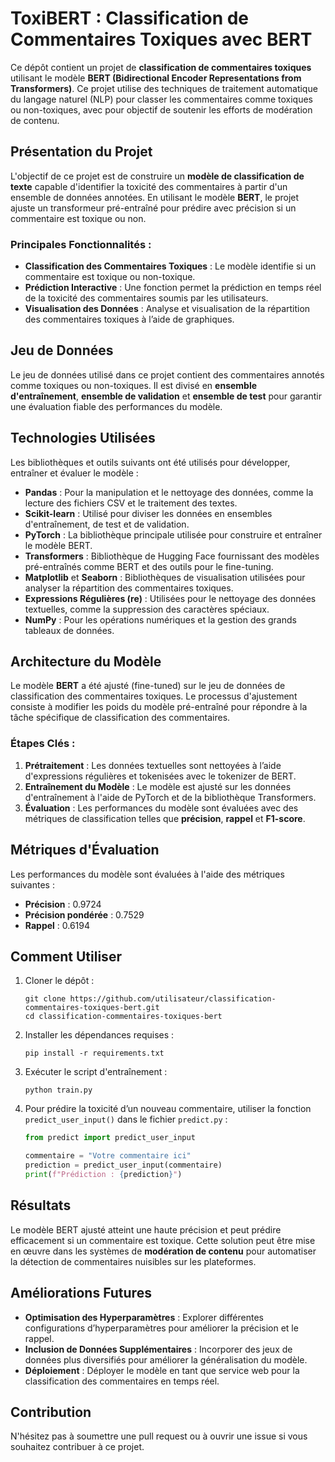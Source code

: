 # ToxiBERT : Classification de Commentaires Toxiques avec BERT

Ce dépôt contient un projet de **classification de commentaires toxiques** utilisant le modèle **BERT (Bidirectional Encoder Representations from Transformers)**. Ce projet utilise des techniques de traitement automatique du langage naturel (NLP) pour classer les commentaires comme toxiques ou non-toxiques, avec pour objectif de soutenir les efforts de modération de contenu.

## Présentation du Projet

L'objectif de ce projet est de construire un **modèle de classification de texte** capable d'identifier la toxicité des commentaires à partir d'un ensemble de données annotées. En utilisant le modèle **BERT**, le projet ajuste un transformeur pré-entraîné pour prédire avec précision si un commentaire est toxique ou non.

### Principales Fonctionnalités :
- **Classification des Commentaires Toxiques** : Le modèle identifie si un commentaire est toxique ou non-toxique.
- **Prédiction Interactive** : Une fonction permet la prédiction en temps réel de la toxicité des commentaires soumis par les utilisateurs.
- **Visualisation des Données** : Analyse et visualisation de la répartition des commentaires toxiques à l’aide de graphiques.

## Jeu de Données

Le jeu de données utilisé dans ce projet contient des commentaires annotés comme toxiques ou non-toxiques. Il est divisé en **ensemble d'entraînement**, **ensemble de validation** et **ensemble de test** pour garantir une évaluation fiable des performances du modèle.

## Technologies Utilisées

Les bibliothèques et outils suivants ont été utilisés pour développer, entraîner et évaluer le modèle :

- **Pandas** : Pour la manipulation et le nettoyage des données, comme la lecture des fichiers CSV et le traitement des textes.
- **Scikit-learn** : Utilisé pour diviser les données en ensembles d'entraînement, de test et de validation.
- **PyTorch** : La bibliothèque principale utilisée pour construire et entraîner le modèle BERT.
- **Transformers** : Bibliothèque de Hugging Face fournissant des modèles pré-entraînés comme BERT et des outils pour le fine-tuning.
- **Matplotlib** et **Seaborn** : Bibliothèques de visualisation utilisées pour analyser la répartition des commentaires toxiques.
- **Expressions Régulières (re)** : Utilisées pour le nettoyage des données textuelles, comme la suppression des caractères spéciaux.
- **NumPy** : Pour les opérations numériques et la gestion des grands tableaux de données.

## Architecture du Modèle

Le modèle **BERT** a été ajusté (fine-tuned) sur le jeu de données de classification des commentaires toxiques. Le processus d'ajustement consiste à modifier les poids du modèle pré-entraîné pour répondre à la tâche spécifique de classification des commentaires.

### Étapes Clés :
1. **Prétraitement** : Les données textuelles sont nettoyées à l’aide d'expressions régulières et tokenisées avec le tokenizer de BERT.
2. **Entraînement du Modèle** : Le modèle est ajusté sur les données d'entraînement à l'aide de PyTorch et de la bibliothèque Transformers.
3. **Évaluation** : Les performances du modèle sont évaluées avec des métriques de classification telles que **précision**, **rappel** et **F1-score**.

## Métriques d'Évaluation

Les performances du modèle sont évaluées à l'aide des métriques suivantes :

- **Précision** : 0.9724
- **Précision pondérée** : 0.7529
- **Rappel** : 0.6194

## Comment Utiliser

1. Cloner le dépôt :
   ```
   git clone https://github.com/utilisateur/classification-commentaires-toxiques-bert.git
   cd classification-commentaires-toxiques-bert
   ```

2. Installer les dépendances requises :
   ```
   pip install -r requirements.txt
   ```

3. Exécuter le script d'entraînement :
   ```
   python train.py
   ```

4. Pour prédire la toxicité d’un nouveau commentaire, utiliser la fonction `predict_user_input()` dans le fichier `predict.py` :
   ```python
   from predict import predict_user_input

   commentaire = "Votre commentaire ici"
   prediction = predict_user_input(commentaire)
   print(f"Prédiction : {prediction}")
   ```

## Résultats

Le modèle BERT ajusté atteint une haute précision et peut prédire efficacement si un commentaire est toxique. Cette solution peut être mise en œuvre dans les systèmes de **modération de contenu** pour automatiser la détection de commentaires nuisibles sur les plateformes.

## Améliorations Futures

- **Optimisation des Hyperparamètres** : Explorer différentes configurations d’hyperparamètres pour améliorer la précision et le rappel.
- **Inclusion de Données Supplémentaires** : Incorporer des jeux de données plus diversifiés pour améliorer la généralisation du modèle.
- **Déploiement** : Déployer le modèle en tant que service web pour la classification des commentaires en temps réel.

## Contribution

N'hésitez pas à soumettre une pull request ou à ouvrir une issue si vous souhaitez contribuer à ce projet.

